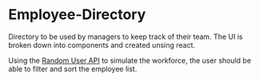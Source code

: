 # Employee-Directory
Directory to be used by managers to keep track of their team. The UI is broken down into components and created unsing react. 

Using the [Random User API](https://randomuser.me/) to simulate the workforce, the user should be able to filter and sort the employee list.
